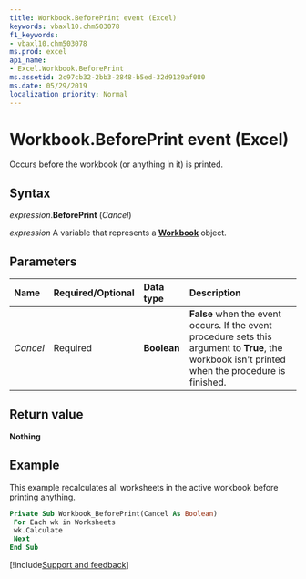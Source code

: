 ```yaml
---
title: Workbook.BeforePrint event (Excel)
keywords: vbaxl10.chm503078
f1_keywords:
- vbaxl10.chm503078
ms.prod: excel
api_name:
- Excel.Workbook.BeforePrint
ms.assetid: 2c97cb32-2bb3-2848-b5ed-32d9129af080
ms.date: 05/29/2019
localization_priority: Normal
---
```



# Workbook.BeforePrint event (Excel)

Occurs before the workbook (or anything in it) is printed.


## Syntax

_expression_.**BeforePrint** (_Cancel_)

_expression_ A variable that represents a **[Workbook](Excel.Workbook.md)** object.


## Parameters

|Name|Required/Optional|Data type|Description|
|:-----|:-----|:-----|:-----|
| _Cancel_|Required| **Boolean**| **False** when the event occurs. If the event procedure sets this argument to **True**, the workbook isn't printed when the procedure is finished.|

## Return value

**Nothing**


## Example

This example recalculates all worksheets in the active workbook before printing anything.

```vb
Private Sub Workbook_BeforePrint(Cancel As Boolean) 
 For Each wk in Worksheets 
 wk.Calculate 
 Next 
End Sub
```




[!include[Support and feedback](~/includes/feedback-boilerplate.md)]
